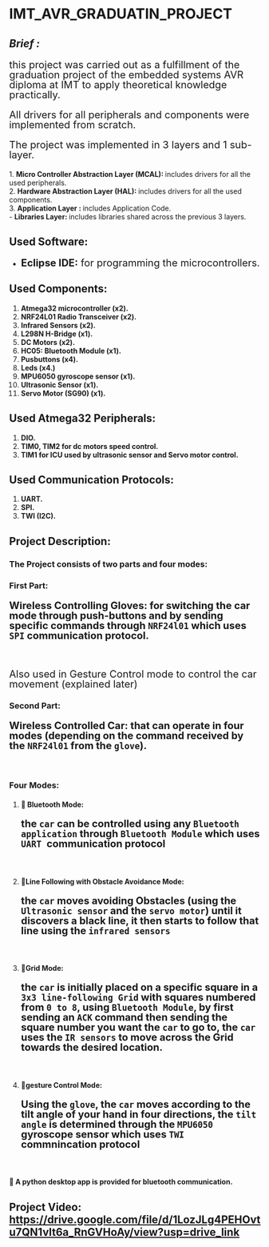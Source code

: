 # IMT_AVR_GRADUATIN_PROJECT

## *Brief :*
<p style="font-size: 20px; line-height: 1;"> this project was carried out as a fulfillment of the graduation project of the embedded systems AVR diploma at IMT to apply theoretical knowledge practically.</p>
<p style="font-size: 20px; line-height: 1;"> All drivers for all peripherals and components were implemented from scratch.</p>
<p style="font-size: 20px; line-height: 1;"> The project was implemented in 3 layers and 1 sub-layer.</p>
1. <strong>Micro Controller Abstraction Layer (MCAL): </strong> includes drivers for all the used peripherals. <br>
2. <strong>Hardware Abstraction Layer (HAL): </strong> includes drivers for all the used components.  <br>
3. <strong>Application Layer : </strong> includes Application Code. <br>
- <strong>Libraries Layer: </strong>includes libraries shared across the previous 3 layers. 

## Used Software:
- <p style="font-size: 20px; line-height: 1;"><strong>Eclipse IDE:</strong> for programming the microcontrollers.</p>

## Used Components:
1. <strong>Atmega32 microcontroller (x2).</strong>
2. <strong>NRF24L01 Radio Transceiver (x2).</strong>
3. <strong>Infrared Sensors (x2).</strong>
4. <strong>L298N H-Bridge (x1).</strong>
5. <strong>DC Motors (x2).</strong>
6. <strong>HC05: Bluetooth Module (x1).</strong>
7. <strong>Pusbuttons (x4).</strong>
8. <strong>Leds (x4.)</strong>
9. <strong>MPU6050 gyroscope sensor (x1).</strong>
10. <strong>Ultrasonic Sensor (x1).</strong>
11. <strong>Servo Motor (SG90) (x1).</strong>

## Used Atmega32 Peripherals:
1. <strong>DIO.</strong>
2. <strong>TIM0, TIM2 for dc motors speed control.</strong>
3. <strong>TIM1 for ICU used by ultrasonic sensor and Servo motor control.</strong>

## Used Communication Protocols:
1. <strong>UART.</strong>
2. <strong>SPI.</strong>
3. <strong>TWI (I2C).</strong>


## Project Description:
### The Project consists of two parts and four modes:


### First Part: 
#### <p style="font-size: 20px; line-height: 1;"><strong>Wireless Controlling Gloves:</strong> for switching the car mode through push-buttons and by sending specific commands through `NRF24l01` which uses `SPI` communication protocol.</p><br>
<p style="font-size: 20px; line-height: 1;"> Also used in Gesture Control mode to control the car movement (explained later)</p>

### Second Part: 
#### <p style="font-size: 20px; line-height: 1;"><strong>Wireless Controlled Car:</strong> that can operate in four modes (depending on the command received by the `NRF24l01` from the `glove`).</p><br>

### Four Modes:
1. #### 🔵 **Bluetooth Mode**: <p style="font-size: 20px; line-height: 1;">the `car` can be controlled using any `Bluetooth application` through `Bluetooth Module` which uses `UART `communication protocol</p><br>

2. #### 🔵**Line Following with Obstacle Avoidance Mode**: <p style="font-size: 20px; line-height: 1;">the `car` moves avoiding Obstacles (using the `Ultrasonic sensor` and the `servo motor`) until it discovers a black line, it then starts to follow that line using the `infrared sensors`</p><br>

3. #### 🔵**Grid Mode**: <p style="font-size: 20px; line-height: 1;">the `car` is initially placed on a specific square in a `3x3 line-following Grid` with squares numbered from `0 to 8`, using `Bluetooth Module`, by first sending an `ACK` command then sending the square number you want the `car` to go to, the `car` uses the `IR sensors` to move across the Grid towards the desired location.</p><br>

4. #### 🔵**gesture Control Mode**: <p style="font-size: 20px; line-height: 1;">Using the `glove`, the `car` moves according to the tilt angle of your hand in four directions, the `tilt angle` is determined through the `MPU6050` gyroscope sensor which uses `TWI` commnincation protocol</p><br>


#### 🔵 A python desktop app is provided for bluetooth communication.



## Project Video: https://drive.google.com/file/d/1LozJLg4PEHOvtu7QN1vIt6a_RnGVHoAy/view?usp=drive_link

 

 
